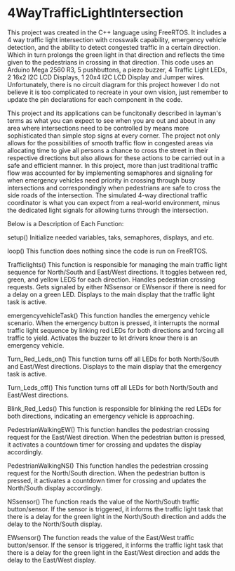 # 4WayTrafficLightIntersection
This project was created in the C++ language using FreeRTOS.
It includes a 4 way traffic light intersection with crosswalk capability, emergency vehicle detection, and the ability to detect congested traffic in a certain direction. Which in turn prolongs the green light in that direction and reflects the time given to the pedestrians in crossing in that direction.
This code uses an Arduino Mega 2560 R3, 5 pushbuttons, a piezo buzzer, 4 Traffic Light LEDs, 2 16x2 I2C LCD Displays, 1 20x4 I2C LCD Display and Jumper wires.
Unfortunately, there is no circuit diagram for this project however I do not believe it is too complicated to recreate in your own vision, just remember to update the pin declarations for each component in the code.

This project and its applications can be funcitonally described in layman's terms as what you can expect to see when you are out and about in any area where intersections
need to be controlled by means more sophisticated than simple stop signs at every corner.
The project not only allows for the possibilities of smooth traffic flow in congested areas via allocating time to give all persons a chance to cross the street in their respective directions
but also allows for these actions to be carried out in a safe and efficient manner. In this project, more than just traditional traffic flow was accounted for by implementing
semaphores and signaling for when emergency vehicles need priority in crossing through busy intersections and correspondingly when pedestrians are safe to cross the side roads
of the intersection. The simulated 4-way directional traffic coordinator is what you can expect from a real-world environment, minus the dedicated light signals for allowing turns through the intersection.

Below is a Description of Each Function:

setup()
 Initialize needed variables, taks, semaphores, displays, and etc.
 
loop() 
This function does nothing since the code is run on FreeRTOS.

Trafficlights()
This function is responsible for managing the main traffic light sequence for North/South and East/West directions.
It toggles between red, green, and yellow LEDS for each direction. 
Handles pedestrian crossing requests. 
Gets signaled by either NSsensor or EWsensor if there is need for a delay on a green LED. 
Displays to the main display that the traffic light task is active.

emergencyvehicleTask()
This function handles the emergency vehicle scenario. 
When the emergency button is pressed, it interrupts the normal traffic light sequence by linking red LEDs for both directions and forcing all traffic to yield. 
Activates the buzzer to let drivers know there is an emergency vehicle.

Turn_Red_Leds_on()
This function turns off all LEDs for both North/South and East/West directions. 
Displays to the main display that the emergency task is active.

Turn_Leds_off()
This function turns off all LEDs for both North/South and East/West directions.

Blink_Red_Leds()
This function is responsible for blinking the red LEDs for both directions, indicating an emergency vehicle is approaching.

PedestrianWalkingEW()
This function handles the pedestrian crossing request for the East/West direction. 
When the pedestrian button is pressed, it activates a countdown timer for crossing and updates the display accordingly.

PedestrianWalkingNS()
This function handles the pedestrian crossing request for the North/South direction. 
When the pedestrian button is pressed, it activates a countdown timer for crossing and updates the North/South display accordingly.

NSsensor()
The function reads the value of the North/South traffic button/sensor. 
If the sensor is triggered, it informs the traffic light task that there is a delay for the green light in the North/South direction and adds the delay to the North/South display.

EWsensor()
The function reads the value of the East/West traffic button/sensor. 
If the sensor is triggered, it informs the traffic light task that there is a delay for the green light in the East/West direction and adds the delay to the East/West display. 
